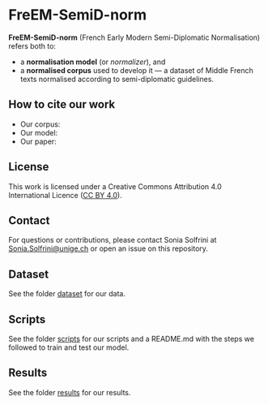 # FreEM-SemiD-norm 

**FreEM-SemiD-norm** (French Early Modern Semi-Diplomatic Normalisation) refers both to:

- a **normalisation model** (or *normalizer*), and 
- a **normalised corpus** used to develop it — a dataset of Middle French texts normalised according to semi-diplomatic guidelines.

## How to cite our work

- Our corpus:
- Our model:
- Our paper:

## License

This work is licensed under a Creative Commons Attribution 4.0 International Licence ([CC BY 4.0](https://creativecommons.org/licenses/by/4.0/deed.en)).

## Contact

For questions or contributions, please contact Sonia Solfrini at Sonia.Solfrini@unige.ch or open an issue on this repository.

## Dataset

See the folder [dataset](https://github.com/soniasol/Normalisation-16thCentury-French/tree/main/dataset) for our data.

## Scripts

See the folder [scripts](https://github.com/soniasol/Normalisation-16thCentury-French/tree/main/scripts) for our scripts and a README.md with the steps we followed to train and test our model.

## Results

See the folder [results](https://github.com/soniasol/Normalisation-16thCentury-French/tree/main/results) for our results.
